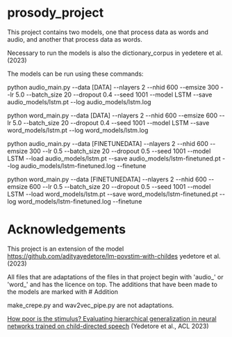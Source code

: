 # prosody_project

This project contains two models, one that process data as words and audio, and another that process data as words.

Necessary to run the models is also the dictionary_corpus in yedetere et al. (2023)

The models can be run using these commands:

python audio_main.py --data [DATA] --nlayers 2 --nhid 600 --emsize 300 --lr 5.0 --batch_size 20 --dropout 0.4 --seed 1001 --model LSTM --save audio_models/lstm.pt --log audio_models/lstm.log

python word_main.py --data [DATA] --nlayers 2 --nhid 600 --emsize 600 --lr 5.0 --batch_size 20 --dropout 0.4 --seed 1001 --model LSTM --save word_models/lstm.pt --log word_models/lstm.log

python audio_main.py --data [FINETUNEDATA] --nlayers 2 --nhid 600 --emsize 300 --lr 0.5 --batch_size 20 --dropout 0.5 --seed 1001 --model LSTM --load audio_models/lstm.pt --save audio_models/lstm-finetuned.pt --log audio_models/lstm-finetuned.log --finetune

python word_main.py --data [FINETUNEDATA] --nlayers 2 --nhid 600 --emsize 600 --lr 0.5 --batch_size 20 --dropout 0.5 --seed 1001 --model LSTM --load word_models/lstm.pt --save word_models/lstm-finetuned.pt --log word_models/lstm-finetuned.log --finetune

# Acknowledgements

This project is an extension of the model https://github.com/adityayedetore/lm-povstim-with-childes
yedetore et al. (2023)

All files that are adaptations of the files in that project begin with 'audio_' or 'word_' and has the licence on top.
The additions that have been made to the models are marked with # Addition

make_crepe.py and wav2vec_pipe.py are not adaptations.

[How poor is the stimulus? Evaluating hierarchical generalization in neural networks trained on child-directed speech](https://aclanthology.org/2023.acl-long.521) (Yedetore et al., ACL 2023)
